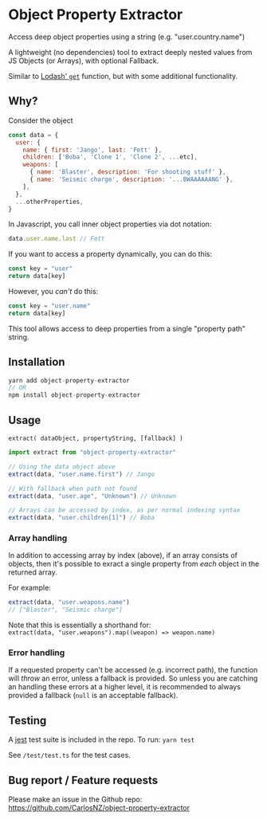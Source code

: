 # Object Property Extractor

Access deep object properties using a string (e.g. "user.country.name")

A lightweight (no dependencies) tool to extract deeply nested values from JS Objects (or Arrays), with optional Fallback.

Similar to [Lodash' `get`](https://lodash.com/docs/4.17.15#get) function, but with some additional functionality.

## Why?

Consider the object
```js
const data = {
  user: {
    name: { first: 'Jango', last: 'Fett' },
    children: ['Boba', 'Clone 1', 'Clone 2', ...etc],
    weapons: [
      { name: 'Blaster', description: 'For shooting stuff' },
      { name: 'Seismic charge', description: '...BWAAAAAANG' },
    ],
  },
  ...otherProperties,
}
```

In Javascript, you call inner object properties via dot notation:
```js
data.user.name.last // Fett
```

If you want to access a property dynamically, you can do this:
```js
const key = "user" 
return data[key]
```

However, you *can't* do this:
```js
const key = "user.name"
return data[key]
```

This tool allows access to deep properties from a single "property path" string.

## Installation

```js
yarn add object-property-extractor
// OR
npm install object-property-extractor
```

## Usage

`extract( dataObject, propertyString, [fallback] )`

```js
import extract from "object-property-extractor"

// Using the data object above
extract(data, "user.name.first") // Jango

// With fallback when path not found
extract(data, "user.age", "Unknown") // Unknown

// Arrays can be accessed by index, as per normal indexing syntax
extract(data, "user.children[1]") // Boba
```

### Array handling

In addition to accessing array by index (above), if an array consists of objects, then it's possible to exract a single property from *each* object in the returned array.

For example:
```js
extract(data, "user.weapons.name")
// ["Blaster", "Seismic charge"]
```

Note that this is essentially a shorthand for:  
`extract(data, "user.weapons").map((weapon) => weapon.name)`

### Error handling

If a requested property can't be accessed (e.g. incorrect path), the function will *throw* an error, unless a fallback is provided. So unless you are catching an handling these errors at a higher level, it is recommended to always provided a fallback (`null` is an acceptable fallback).

## Testing

A [jest](https://jestjs.io/) test suite is included in the repo. To run:
`yarn test`

See `/test/test.ts` for the test cases.

## Bug report / Feature requests

Please make an issue in the Github repo: https://github.com/CarlosNZ/object-property-extractor
